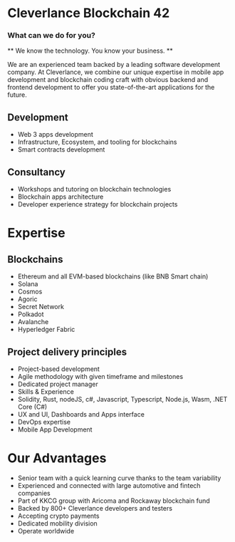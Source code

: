 
# Cleverlance Blockchain 42 

 

### What can we do for you? 

** We know the technology. You know your business. **

We are an experienced team backed by a leading software development company. At Cleverlance, we combine our unique expertise in mobile app development and blockchain coding craft with obvious backend and frontend development to offer you state-of-the-art applications for the future. 
 

## Development 

- Web 3 apps development 
- Infrastructure, Ecosystem, and tooling for blockchains 
- Smart contracts development 

## Consultancy 

- Workshops and tutoring on blockchain technologies 
- Blockchain apps architecture 
- Developer experience strategy for blockchain projects 

# Expertise 


## Blockchains 

- Ethereum and all EVM-based blockchains (like BNB Smart chain) 
- Solana  
- Cosmos  
- Agoric 
- Secret Network 
- Polkadot 
- Avalanche 
- Hyperledger Fabric 

## Project delivery principles 

- Project-based development 
- Agile methodology with given timeframe and milestones 
- Dedicated project manager 
- Skills & Experience 
- Solidity, Rust, nodeJS, c#, Javascript, Typescript, Node.js, Wasm, .NET Core (C#) 
- UX and UI, Dashboards and Apps interface 
- DevOps expertise 
- Mobile App Development 


# Our Advantages 

- Senior team with a quick learning curve thanks to the team variability 
- Experienced and connected with large automotive and fintech companies 
- Part of KKCG group with Aricoma and Rockaway blockchain fund 
- Backed by 800+ Cleverlance developers and testers 
- Accepting crypto payments 
- Dedicated mobility division 
- Operate worldwide 

 

 
